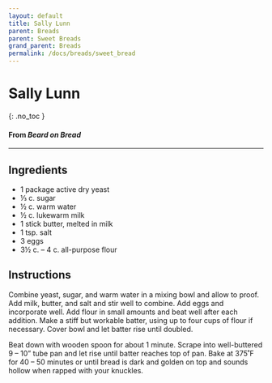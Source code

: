 ```yaml
---
layout: default
title: Sally Lunn
parent: Breads
parent: Sweet Breads
grand_parent: Breads
permalink: /docs/breads/sweet_bread
---
```


# Sally Lunn
{: .no_toc }
#### From <i>Beard on Bread</i>
---

## Ingredients
<ul>
	<li>1 package active dry yeast</li>
	<li>⅓ c. sugar</li>
	<li>½ c. warm water</li>
	<li>½ c. lukewarm milk</li>
	<li>1 stick butter, melted in milk</li>
	<li>1 tsp. salt</li>
	<li>3 eggs</li>
	<li>3½ c. – 4 c. all-purpose flour</li>
</ul>

## Instructions
Combine yeast, sugar, and warm water in a mixing bowl and
allow to proof. Add milk, butter, and salt and stir well to combine. Add eggs
and incorporate well. Add flour in small amounts and beat well after each
addition. Make a stiff but workable batter, using up to four cups of flour if
necessary. Cover bowl and let batter rise until doubled.

Beat down with wooden spoon for about 1 minute. Scrape into
well-buttered 9 – 10” tube pan and let rise until batter reaches top of pan.
Bake at 375˚F for 40 – 50 minutes or until bread is dark and golden on top and
sounds hollow when rapped with your knuckles.